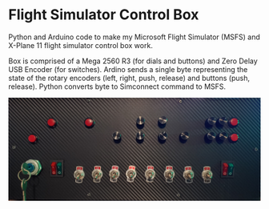 # Flight Simulator Control Box
Python and Arduino code to make my Microsoft Flight Simulator (MSFS) and X-Plane 11 flight simulator control box work.  

Box is comprised of a Mega 2560 R3 (for dials and buttons) and Zero Delay USB Encoder (for switches).
Ardino sends a single byte representing the state of the rotary encoders (left, right, push, release) and buttons (push, release).
Python converts byte to Simconnect command to MSFS.

![Image](Images/buttonbox-resize.png)

